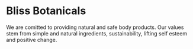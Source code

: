 # Bliss Botanicals

We are comitted to providing natural and safe body products. Our values stem from simple and natural ingredients, sustainability, lifting self esteem and positive change.

